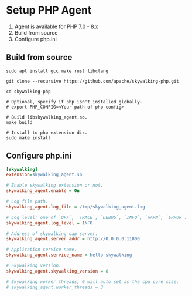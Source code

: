# Setup PHP Agent

1. Agent is available for PHP 7.0 - 8.x
2. Build from source
3. Configure php.ini

## Build from source

```shell script
sudo apt install gcc make rust libclang
```

```shell script
git clone --recursive https://github.com/apache/skywalking-php.git

cd skywalking-php

# Optional, specify if php isn't installed globally.
# export PHP_CONFIG=<Your path of php-config>

# Build libskywalking_agent.so.
make build

# Install to php extension dir.
sudo make install
```

## Configure php.ini
```ini
[skywalking]
extension=skywalking_agent.so

# Enable skywalking extension or not.
skywalking_agent.enable = On

# Log file path.
skywalking_agent.log_file = /tmp/skywalking_agent.log

# Log level: one of `OFF`, `TRACE`, `DEBUG`, `INFO`, `WARN`, `ERROR`.
skywalking_agent.log_level = INFO

# Address of skywalking oap server.
skywalking_agent.server_addr = http://0.0.0.0:11800

# Application service name.
skywalking_agent.service_name = hello-skywalking

# Skywalking version.
skywalking_agent.skywalking_version = 8

# Skywalking worker threads, 0 will auto set as the cpu core size.
# skywalking_agent.worker_threads = 3
```